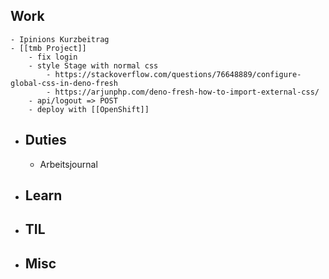 ## Work
	- Ipinions Kurzbeitrag
	- [[tmb Project]]
		- fix login
		- style Stage with normal css
			- https://stackoverflow.com/questions/76648889/configure-global-css-in-deno-fresh
			- https://arjunphp.com/deno-fresh-how-to-import-external-css/
		- api/logout => POST
		- deploy with [[OpenShift]]
- ## Duties
	- Arbeitsjournal
- ## Learn
- ## TIL
- ## Misc